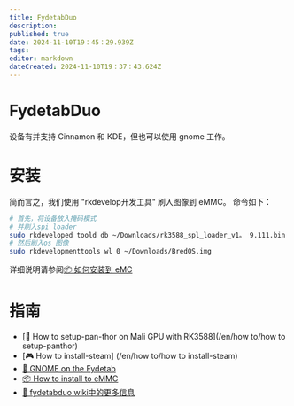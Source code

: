 ```yaml
---
title: FydetabDuo
description:
published: true
date: 2024-11-10T19：45：29.939Z
tags:
editor: markdown
dateCreated: 2024-11-10T19：37：43.624Z
---
```


# FydetabDuo

设备有并支持 Cinnamon 和 KDE，但也可以使用 gnome 工作。

# 安装

简而言之，我们使用 "rkdevelop开发工具" 刷入图像到 eMMC。 命令如下：

```bash
# 首先，将设备放入掩码模式
# 并刷入spi loader
sudo rkdeveloped toold db ~/Downloads/rk3588_spl_loader_v1。 9.111.bin
# 然后刷入os 图像
sudo rkdevelopmenttools wl 0 ~/Downloads/BredOS.img
```

详细说明请参阅[📦 如何安装到 eMC](https://wiki.fydetabduo.com/os-release-board/BredOS/BredOS-intro)

# 指南

- [🐾 How to setup-pan-thor on Mali GPU with RK3588](/en/how to/how to setup-panthor)
- [🎮 How to install-steam] (/en/how to/how to install-steam)
- [🦶 GNOME on the Fydetab](/fydetab-duo/gnome)
- [📦 How to install to eMMC](https://wiki.fydetabduo.com/os-release-board/BredOS/BredOS-intro)
- [🔧 fydetabduo wiki中的更多信息](https://wiki.fydetabduo.com/category/-bredos)
